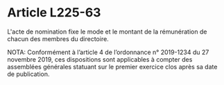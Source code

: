 # Article L225-63

L'acte de nomination fixe le mode et le montant de la rémunération de chacun des membres du directoire.

NOTA:
Conformément à l’article 4 de l’ordonnance n° 2019-1234 du 27 novembre 2019, ces dispositions sont applicables à compter des assemblées générales statuant sur le premier exercice clos après sa date de publication.
